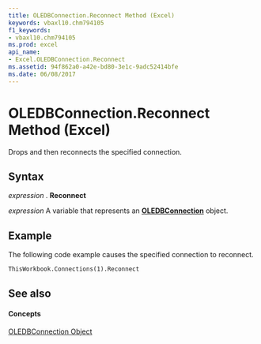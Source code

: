 ```yaml
---
title: OLEDBConnection.Reconnect Method (Excel)
keywords: vbaxl10.chm794105
f1_keywords:
- vbaxl10.chm794105
ms.prod: excel
api_name:
- Excel.OLEDBConnection.Reconnect
ms.assetid: 94f862a0-a42e-bd80-3e1c-9adc52414bfe
ms.date: 06/08/2017
---
```



# OLEDBConnection.Reconnect Method (Excel)

Drops and then reconnects the specified connection.


## Syntax

 _expression_ . **Reconnect**

 _expression_ A variable that represents an **[OLEDBConnection](oledbconnection-object-excel.md)** object.


## Example

The following code example causes the specified connection to reconnect.


```vb
ThisWorkbook.Connections(1).Reconnect
```


## See also


#### Concepts


[OLEDBConnection Object](oledbconnection-object-excel.md)

